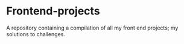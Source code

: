 # Frontend-projects

A repository containing a compilation of all my front end projects; my solutions to challenges.

